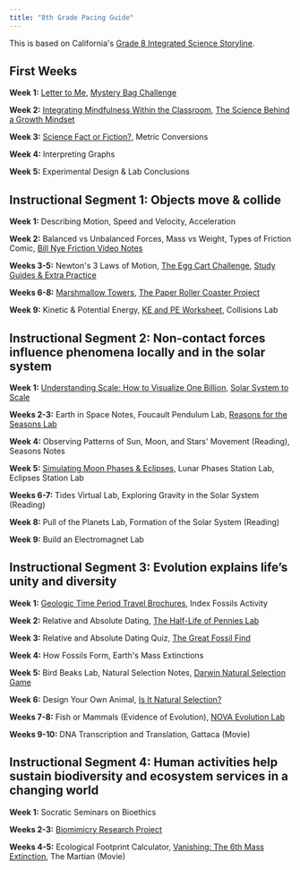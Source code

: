```yaml
---
title: "8th Grade Pacing Guide"
---
```


This is based on California's [Grade 8 Integrated Science Storyline](https://ngss.sdcoe.net/CA-NGSS-Course-Models/Middle-School-6-8/Preferred-Integrated-Model/Grade-8/CA-Science-Framework-Description-Grade-8).

## First Weeks

**Week 1:** [Letter to Me](/blog/letter-to-teacher), [Mystery Bag Challenge](/blog/the-mystery-bag-challenge)

**Week 2:** [Integrating Mindfulness Within the Classroom](/blog/integrating-mindfulness), [The Science Behind a Growth Mindset](/blog/teaching-the-science-behind-a-growth-mindset)

**Week 3:** [Science Fact or Fiction?](/blog/science-fact-or-fiction), Metric Conversions

**Week 4:** Interpreting Graphs

**Week 5:** Experimental Design & Lab Conclusions

## Instructional Segment 1: Objects move & collide

**Week 1:** Describing Motion, Speed and Velocity, Acceleration

**Week 2:** Balanced vs Unbalanced Forces, Mass vs Weight, Types of Friction Comic, [Bill Nye Friction Video Notes](/blog/bill-nye-friction-worksheet)

**Weeks 3-5:** Newton's 3 Laws of Motion, [The Egg Cart Challenge](/blog/the-egg-cart-challenge), [Study Guides & Extra Practice](/blog/physics-study-guides-and-worksheets)

**Weeks 6-8:** [Marshmallow Towers](/blog/marshmallow-towers), [The Paper Roller Coaster Project](/blog/the-paper-roller-coaster-project)

**Week 9:** Kinetic & Potential Energy, [KE and PE Worksheet](/blog/kinetic-and-potential-energy-worksheet), Collisions Lab

## Instructional Segment 2: Non-contact forces influence phenomena locally and in the solar system

**Week 1:** [Understanding Scale: How to Visualize One Billion](/blog/understanding-scale), [Solar System to Scale](/blog/solar-system-to-scale)

**Weeks 2-3:** Earth in Space Notes, Foucault Pendulum Lab, [Reasons for the Seasons Lab](/blog/reasons-for-the-seasons-lab)

**Week 4:** Observing Patterns of Sun, Moon, and Stars' Movement (Reading), Seasons Notes

**Week 5:** [Simulating Moon Phases & Eclipses](/blog/simulating-moon-phases-and-eclipses), Lunar Phases Station Lab, Eclipses Station Lab

**Weeks 6-7:** Tides Virtual Lab, Exploring Gravity in the Solar System (Reading)

**Week 8:** Pull of the Planets Lab, Formation of the Solar System (Reading)

**Week 9:** Build an Electromagnet Lab

## Instructional Segment 3: Evolution explains life’s unity and diversity

**Week 1:** [Geologic Time Period Travel Brochures](/blog/geologic-time-period-travel-brochures), Index Fossils Activity

**Week 2:** Relative and Absolute Dating, [The Half-Life of Pennies Lab](/blog/the-half-life-of-pennies-lab/)

**Week 3:** Relative and Absolute Dating Quiz, [The Great Fossil Find](/blog/the-great-fossil-find)

**Week 4:** How Fossils Form, Earth's Mass Extinctions

**Week 5:** Bird Beaks Lab, Natural Selection Notes, [Darwin Natural Selection Game](/blog/darwin-who-wants-to-live-a-million-years)

**Week 6:** Design Your Own Animal, [Is It Natural Selection?](/blog/is-it-natural-selection)

**Weeks 7-8:** Fish or Mammals (Evidence of Evolution), [NOVA Evolution Lab](/blog/nova-evolution-lab)

**Weeks 9-10:** DNA Transcription and Translation, Gattaca (Movie)

## Instructional Segment 4: Human activities help sustain biodiversity and ecosystem services in a changing world

**Week 1:** Socratic Seminars on Bioethics

**Weeks 2-3:** [Biomimicry Research Project](/blog/biomimicry-research-project)

**Weeks 4-5:** Ecological Footprint Calculator, [Vanishing: The 6th Mass Extinction](/blog/vanishing), The Martian (Movie)
